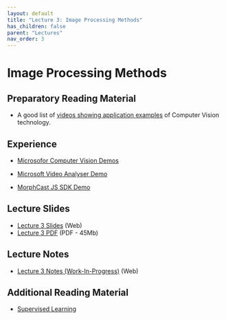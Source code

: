 ```yaml
---
layout: default
title: "Lecture 3: Image Processing Methods"
has_children: false
parent: "Lectures"
nav_order: 3
---
```


# Image Processing Methods

## Preparatory Reading Material

- A good list of [videos showing application examples](https://chooch.ai/computer-vision/computer-vision-demo-videos/) of Computer Vision technology. 

## Experience

- [Microsofor Computer Vision Demos](https://aidemos.microsoft.com/computer-vision)
- [Microsoft Video Analyser Demo](https://aidemos.microsoft.com/video-indexer/18ac02a461/faces)

- [MorphCast JS SDK Demo](https://demo.morphcast.com/sdk-features/index.html?video=https%3A%2F%2Fdemo.morphcast.com%2Fsdk-features%2FBreeze_Woodson.mp4) 

## Lecture Slides

- [Lecture 3 Slides]({{site.baseurl}}/assets/presentations/Lecture-3/Lecture3.htm) (Web)
- [Lecture 3 PDF]({{site.baseurl}}/assets/slides/ML4D-L3-2223.pdf) (PDF - 45Mb)

## Lecture Notes

- [Lecture 3 Notes (Work-In-Progress)]({{site.baseurl}}/assets/notes/Lecture-3/Lecture-3) (Web)

## Additional Reading Material

- [Supervised Learning](http://www.trustworthymachinelearning.com/trustworthymachinelearning-07.htm)
